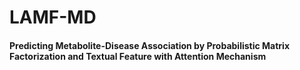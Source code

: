 # LAMF-MD

#### Predicting Metabolite-Disease Association by Probabilistic Matrix Factorization and Textual Feature with Attention Mechanism
